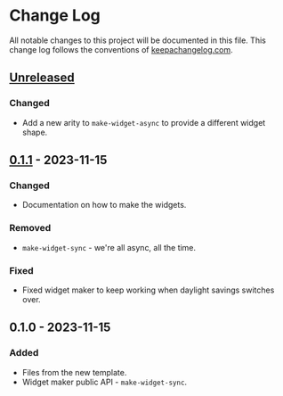 # Change Log
All notable changes to this project will be documented in this file. This change log follows the conventions of [keepachangelog.com](http://keepachangelog.com/).

## [Unreleased]
### Changed
- Add a new arity to `make-widget-async` to provide a different widget shape.

## [0.1.1] - 2023-11-15
### Changed
- Documentation on how to make the widgets.

### Removed
- `make-widget-sync` - we're all async, all the time.

### Fixed
- Fixed widget maker to keep working when daylight savings switches over.

## 0.1.0 - 2023-11-15
### Added
- Files from the new template.
- Widget maker public API - `make-widget-sync`.

[Unreleased]: https://sourcehost.site/your-name/advanced-optics/compare/0.1.1...HEAD
[0.1.1]: https://sourcehost.site/your-name/advanced-optics/compare/0.1.0...0.1.1
